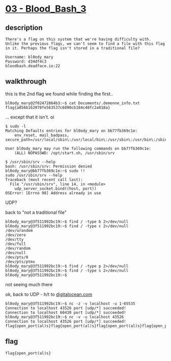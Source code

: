 # [03 - Blood_Bash_3](https://deadface.ctfd.io/challenges#Blood%20Bash%203-15)

## description
```
There's a flag on this system that we're having difficulty with. Unlike the previous flags, we can't seem to find a file with this flag in it. Perhaps the flag isn't stored in a traditional file?

Username: bl0ody_mary
Password: d34df4c3
bloodbash.deadface.io:22
```

## walkthrough

this is the 2nd flag we found while finding the first..

```
bl0ody_mary@2f02472864b3:~$ cat Documents/.demonne_info.txt
flag{a856b162978fe563537c6890cb184c48fc2a018a}
```


... except that it isn't. oi

```
$ sudo -l
Matching Defaults entries for bl0ody_mary on bb77fb369c1e:
    env_reset, mail_badpass, secure_path=/usr/local/sbin\:/usr/local/bin\:/usr/sbin\:/usr/bin\:/sbin\:/bin\:/snap/bin

User bl0ody_mary may run the following commands on bb77fb369c1e:
    (ALL) NOPASSWD: /opt/start.sh, /usr/sbin/srv

$ /usr/sbin/srv --help
bash: /usr/sbin/srv: Permission denied
bl0ody_mary@bb77fb369c1e:~$ sudo !!
sudo /usr/sbin/srv --help
Traceback (most recent call last):
  File "/usr/sbin/srv", line 14, in <module>
    udp_server_socket.bind((host, port))
OSError: [Errno 98] Address already in use
```

UDP?

back to "not a traditional file"

```
bl0ody_mary@3f511992bc19:~$ find / -type b 2>/dev/null
bl0ody_mary@3f511992bc19:~$ find / -type c 2>/dev/null
/dev/urandom
/dev/zero
/dev/tty
/dev/full
/dev/random
/dev/null
/dev/pts/0
/dev/pts/ptmx
bl0ody_mary@3f511992bc19:~$ find / -type p 2>/dev/null
bl0ody_mary@3f511992bc19:~$ find / -type s 2>/dev/null
bl0ody_mary@3f511992bc19:~$
```

not seeing much there

ok, back to UDP - h/t to [digitalocean.com](https://www.digitalocean.com/community/tutorials/how-to-use-netcat-to-establish-and-test-tcp-and-udp-connections)

```
bl0ody_mary@3f511992bc19:~$ nc -z -v localhost -u 1-65535
Connection to localhost 43526 port [udp/*] succeeded!
Connection to localhost 60430 port [udp/*] succeeded!
bl0ody_mary@3f511992bc19:~$ nc -v -u localhost 43526
Connection to localhost 43526 port [udp/*] succeeded!
flag{open_port(al)s}flag{open_port(al)s}flag{open_port(al)s}flag{open_port(al)s}flag{open_port(al)s}
```

## flag
```
flag{open_port(al)s}
```
